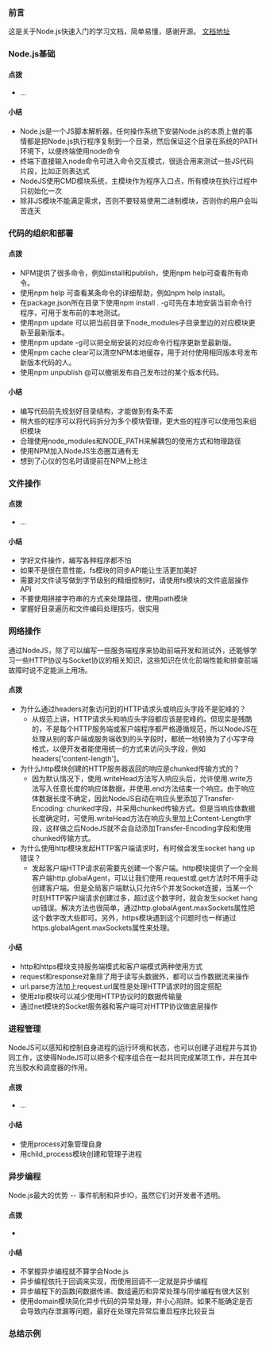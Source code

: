 ### 前言
这是关于Node.js快速入门的学习文档，简单易懂，感谢开源。
[文档地址](http://nqdeng.github.io/7-days-nodejs/)

### Node.js基础
#### 点拨
* ...

#### 小结
* Node.js是一个JS脚本解析器，任何操作系统下安装Node.js的本质上做的事情都是把Node.js执行程序复制到一个目录，然后保证这个目录在系统的PATH环境下，以便终端使用node命令
* 终端下直接输入node命令可进入命令交互模式，很适合用来测试一些JS代码片段，比如正则表达式
* NodeJS使用CMD模块系统，主模块作为程序入口点，所有模块在执行过程中只初始化一次
* 除非JS模块不能满足需求，否则不要轻易使用二进制模块，否则你的用户会叫苦连天

### 代码的组织和部署
#### 点拨
* NPM提供了很多命令，例如install和publish，使用npm help可查看所有命令。
* 使用npm help <command>可查看某条命令的详细帮助，例如npm help install。
* 在package.json所在目录下使用npm install . -g可先在本地安装当前命令行程序，可用于发布前的本地测试。
* 使用npm update <package>可以把当前目录下node_modules子目录里边的对应模块更新至最新版本。
* 使用npm update <package> -g可以把全局安装的对应命令行程序更新至最新版。
* 使用npm cache clear可以清空NPM本地缓存，用于对付使用相同版本号发布新版本代码的人。
* 使用npm unpublish <package>@<version>可以撤销发布自己发布过的某个版本代码。

#### 小结
* 编写代码前先规划好目录结构，才能做到有条不紊
* 稍大些的程序可以将代码拆分为多个模块管理，更大些的程序可以使用包来组织模块
* 合理使用node_modules和NODE_PATH来解耦包的使用方式和物理路径
* 使用NPM加入NodeJS生态圈互通有无
* 想到了心仪的包名时请提前在NPM上抢注

### 文件操作
#### 点拨
* ...

#### 小结
* 学好文件操作，编写各种程序都不怕
* 如果不是很在意性能，fs模块的同步API能让生活更加美好
* 需要对文件读写做到字节级别的精细控制时，请使用fs模块的文件底层操作API
* 不要使用拼接字符串的方式来处理路径，使用path模块
* 掌握好目录遍历和文件编码处理技巧，很实用

### 网络操作
通过NodeJS，除了可以编写一些服务端程序来协助前端开发和测试外，还能够学习一些HTTP协议与Socket协议的相关知识，这些知识在优化前端性能和排查前端故障时说不定能派上用场。
#### 点拨
* 为什么通过headers对象访问到的HTTP请求头或响应头字段不是驼峰的？
    * 从规范上讲，HTTP请求头和响应头字段都应该是驼峰的。但现实是残酷的，不是每个HTTP服务端或客户端程序都严格遵循规范，所以NodeJS在处理从别的客户端或服务端收到的头字段时，都统一地转换为了小写字母格式，以便开发者能使用统一的方式来访问头字段，例如headers['content-length']。
* 为什么http模块创建的HTTP服务器返回的响应是chunked传输方式的？
    * 因为默认情况下，使用.writeHead方法写入响应头后，允许使用.write方法写入任意长度的响应体数据，并使用.end方法结束一个响应。由于响应体数据长度不确定，因此NodeJS自动在响应头里添加了Transfer-Encoding: chunked字段，并采用chunked传输方式。但是当响应体数据长度确定时，可使用.writeHead方法在响应头里加上Content-Length字段，这样做之后NodeJS就不会自动添加Transfer-Encoding字段和使用chunked传输方式。
* 为什么使用http模块发起HTTP客户端请求时，有时候会发生socket hang up错误？
    * 发起客户端HTTP请求前需要先创建一个客户端。http模块提供了一个全局客户端http.globalAgent，可以让我们使用.request或.get方法时不用手动创建客户端。但是全局客户端默认只允许5个并发Socket连接，当某一个时刻HTTP客户端请求创建过多，超过这个数字时，就会发生socket hang up错误。解决方法也很简单，通过http.globalAgent.maxSockets属性把这个数字改大些即可。另外，https模块遇到这个问题时也一样通过https.globalAgent.maxSockets属性来处理。


#### 小结
* http和https模块支持服务端模式和客户端模式两种使用方式
* request和response对象除了用于读写头数据外，都可以当作数据流来操作
* url.parse方法加上request.url属性是处理HTTP请求时的固定搭配
* 使用zlip模块可以减少使用HTTP协议时的数据传输量
* 通过net模块的Socket服务器和客户端可对HTTP协议做底层操作

### 进程管理
NodeJS可以感知和控制自身进程的运行环境和状态，也可以创建子进程并与其协同工作，这使得NodeJS可以把多个程序组合在一起共同完成某项工作，并在其中充当胶水和调度器的作用。
#### 点拨
* ...

#### 小结
* 使用process对象管理自身
* 用child_process模块创建和管理子进程


### 异步编程
Node.js最大的优势 -- 事件机制和异步IO，虽然它们对开发者不透明。
#### 点拨
* 
#### 小结
* 不掌握异步编程就不算学会Node.js
* 异步编程依托于回调来实现，而使用回调不一定就是异步编程
* 异步编程下的函数间数据传递、数组遍历和异常处理与同步编程有很大区别
* 使用domain模块简化异步代码的异常处理，并小心陷阱。如果不能确定是否会导致内存泄漏等问题，最好在处理完异常后重启程序比较妥当

### 总结示例
